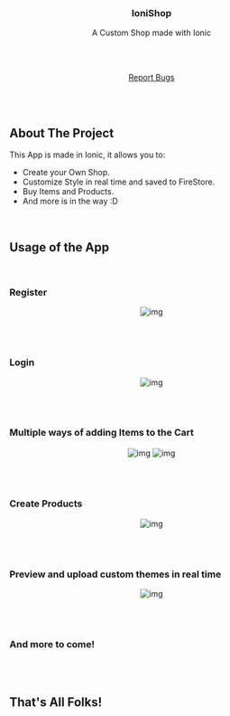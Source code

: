 
<!-- PROJECT LOGO --><br/>
<p align="center">

  <h3 align="center">IoniShop</h3>
  <p align="center">A Custom Shop made with Ionic</p>
  <br>
  <br>

  <p align="center">
    <a href="https://github.com/miguelcanosantana/IoniShop/issues">Report Bugs</a>
  </p>
</p>

<br>
<br>

## About The Project
This App is made in Ionic, it allows you to:
* Create your Own Shop.
* Customize Style in real time and saved to FireStore.
* Buy Items and Products.
* And more is in the way :D
<br>

## Usage of the App
<br>

### Register
<p align="center"> 
  <img align="center" src="Media/register.gif" alt="img">
</p>
<br>
<br>

### Login
<p align="center"> 
  <img align="center" src="Media/login.gif" alt="img">
</p>
<br>
<br>

### Multiple ways of adding Items to the Cart
<p align="center"> 
  <img align="center" src="Media/addCart1.gif" alt="img">
  <img align="center" src="Media/addCart2.gif" alt="img">
</p>
<br>
<br>

### Create Products
<p align="center"> 
  <img align="center" src="Media/create.gif" alt="img">
</p>
<br>
<br>


### Preview and upload custom themes in real time
<p align="center"> 
  <img align="center" src="Media/themes.gif" alt="img">
</p>
<br>
<br>


### And more to come!
<p align="center"> 
</p>
<br>
<br>

## That's All Folks!
